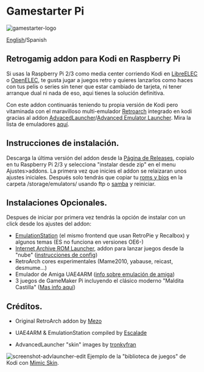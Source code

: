 # Gamestarter Pi
![gamestarter-logo](https://github.com/bite-your-idols/gamestarter/raw/master/assets/gamestarter-logo-dark.jpg)

[English](https://github.com/bite-your-idols/gamestarter/)/Spanish



## Retrogamig addon para Kodi en Raspberry Pi
Si usas la Raspberry Pi 2/3 como media center corriendo Kodi en [LibreELEC](https://libreelec.tv/) o [OpenELEC](http://openelec.tv/), te gusta jugar a juegos retro y quieres lanzarlos como haces con tus pelis o series sin tener que estar cambiado de tarjeta, ni tener arranque dual ni nada de eso, aqui tienes la solución definitiva.

Con este addon continuarás teniendo tu propia versión de Kodi pero vitaminada con el maravilloso multi-emulador [Retroarch](http://www.libretro.com/) integrado en kodi gracias al addon [AdvacedLauncher](http://forum.kodi.tv/showthread.php?tid=85724)/[Advanced Emulator Launcher](http://forum.kodi.tv/showthread.php?tid=287826). Mira la lista de emuladores [aquí](https://github.com/bite-your-idols/Gamestarter-Pi/issues/35).

## Instrucciones de instalación.
Descarga la última versión del addon desde la [Página de Releases](https://github.com/bite-your-idols/Gamestarter-Pi/releases/latest), copialo en tu Raspberry Pi 2/3 y selecciona "instalar desde zip" en el menu Ajustes>addons. La primera vez que inicies el addon se relaizaran unos ajustes iniciales. Después solo tendrás que copiar tu [roms y bios](https://github.com/libretro/Lakka/wiki/ROMs-and-BIOSes) en la carpeta /storage/emulators/ usando ftp o [samba](http://wiki.openelec.tv/index.php/Accessing_Samba_Shares) y reiniciar.

## Instalaciones Opcionales.
Despues de iniciar por primera vez tendrás la opción de instalar con un click desde los ajustes del addon:
- [EmulationStation](https://github.com/Herdinger/EmulationStation) (el mismo frontend que usan RetroPie y Recalbox) y algunos temas (ES no funciona en versiones OE6-) 
- [Internet Archive ROM Launcher](https://github.com/zach-morris/plugin.program.iarl/), addon para lanzar juegos desde la "nube" ([instrucciones de config](https://github.com/bite-your-idols/Gamestarter-Pi/issues/31))
- RetroArch cores experimentales (Mame2010, yabause, reicast, desmume...)
- Emulador de Amiga UAE4ARM ([info sobre emulación de amiga](https://github.com/bite-your-idols/Gamestarter-Pi/issues/34))
- 3 juegos de GameMaker Pi incluyendo el clásico moderno "Maldita Castilla" ([Mas info aquí](https://github.com/bite-your-idols/gamemaker-pi))

## Créditos.
- Original RetroArch addon by [Mezo](http://openelec.tv/forum/128-addons/72972-retroarch-addon-arm-rpi)

- UAE4ARM & EmulationStation compiled by [Escalade](https://forum.libreelec.tv/thread-302.html)

- AdvancedLauncher "skin" images by [tronkyfran](https://github.com/HerbFargus/es-theme-tronkyfran)

![screenshot-advlauncher-edit](https://github.com/bite-your-idols/Gamestarter-Pi/raw/master/assets/screenshot-gamestarter-advlauncher-mimic.png)
Ejemplo de la "biblioteca de juegos" de Kodi con [Mimic Skin](http://kodi.wiki/view/Add-on:mimic).

